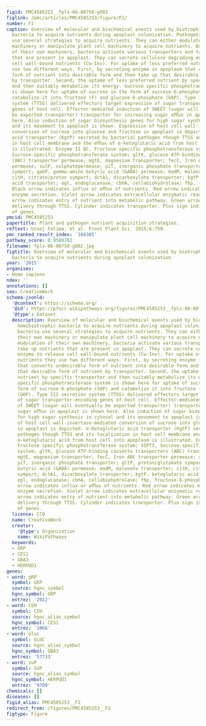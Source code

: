 ```yaml
---
figid: PMC4585253__fpls-06-00750-g002
figlink: /pmc/articles/PMC4585253/figure/F2/
number: F2
caption: Overview of molecular and biochemical events used by biotrophic or hemibiotrophic
  bacteria to acquire nutrients during apoplast colonization. Pathogenic bacteria
  use several strategies to acquire nutrients. They can either modulate their own
  machinery or manipulate plant cell machinery to acquire nutrients. During modulation
  of their own machinery, bacteria activate various transporters and take up nutrients
  that are present in apoplast. They can secrete cellulose degrading enzyme to release
  cell wall-bound nutrients (Cw-Inv). For uptake of less preferred nutrients they
  use two different ways. First, by secreting enzyme in apoplasm that converts undesirable
  form of nutrient into desirable form and then take up that desirable form of nutrient
  by transporter. Second, the uptake of less preferred nutrient by specific transporter
  and then suitably metabolize its energy. Sucrose specific phosphotransferase system
  is shown here for uptake of sucrose in the form of sucrose-6-phosphate (S6P) and
  catabolize it into fructose (F) and glucose-6-phosphate (G6P). Type III secretion
  system (TTSS) delivered effectors target expression of sugar transporter-encoding
  genes of host cell. Effector-mediated induction of SWEET (sugar will eventually
  be exported transporter) transporter for increasing sugar eﬄux in apoplast is shown
  here. Also induction of sugar biosynthesis genes for high sugar synthesis in cytosol
  and its movement to apoplast is shown. Expression of host cell wall-invertase-mediated
  conversion of sucrose into glucose and fructose in apoplast is depicted. α-Ketoglutaric
  acid transporter (KgtP) secreted by bacterial pathogen though TTSS and its localization
  in host cell membrane and the eﬄux of α-ketoglutaric acid from host cell into apoplasm
  is illustrated. Enzyme II BC, Fructose specific phosphotransferase system; SSPTS,
  Sucrose-specific phosphotransferase system; gltK, glucose ATP-binding cassette transporters
  (ABC) transporter permease; mgtE, magnesium transporter; fecC, Iron ABC transporter
  permease; sulP, sulphatepermease; piT, inorganic phosphate transporter; gltP, proton/glutamate
  symport; gabP, gamma-amino butyric acid (GABA) permease; madM, malonate transporter;
  citH, citrate/proton symport; dctA1, dicarboxylate transporter; kgtP, ketoglutaric
  acid transporter; egl, endoglucanase; cbhA, cellobiohydrolase; f6p, fructose-6-phosphate.
  Black arrow indicates influx or eﬄux of nutrients. Red arrow indicates extracellular
  enzyme secretion. Violet arrow indicates extracellular enzymatic reaction. Blue
  arrow indicates entry of nutrient into metabolic pathway. Green arrow indicates
  delivery through TTSS. Cylinder indicates transporter. Plus sign indicates induction
  of genes.
pmcid: PMC4585253
papertitle: Plant and pathogen nutrient acquisition strategies.
reftext: Urooj Fatima, et al. Front Plant Sci. 2015;6:750.
pmc_ranked_result_index: '166385'
pathway_score: 0.9588782
filename: fpls-06-00750-g002.jpg
figtitle: Overview of molecular and biochemical events used by biotrophic or hemibiotrophic
  bacteria to acquire nutrients during apoplast colonization
year: '2015'
organisms:
- Homo sapiens
ndex: ''
annotations: []
seo: CreativeWork
schema-jsonld:
  '@context': https://schema.org/
  '@id': https://pfocr.wikipathways.org/figures/PMC4585253__fpls-06-00750-g002.html
  '@type': Dataset
  description: Overview of molecular and biochemical events used by biotrophic or
    hemibiotrophic bacteria to acquire nutrients during apoplast colonization. Pathogenic
    bacteria use several strategies to acquire nutrients. They can either modulate
    their own machinery or manipulate plant cell machinery to acquire nutrients. During
    modulation of their own machinery, bacteria activate various transporters and
    take up nutrients that are present in apoplast. They can secrete cellulose degrading
    enzyme to release cell wall-bound nutrients (Cw-Inv). For uptake of less preferred
    nutrients they use two different ways. First, by secreting enzyme in apoplasm
    that converts undesirable form of nutrient into desirable form and then take up
    that desirable form of nutrient by transporter. Second, the uptake of less preferred
    nutrient by specific transporter and then suitably metabolize its energy. Sucrose
    specific phosphotransferase system is shown here for uptake of sucrose in the
    form of sucrose-6-phosphate (S6P) and catabolize it into fructose (F) and glucose-6-phosphate
    (G6P). Type III secretion system (TTSS) delivered effectors target expression
    of sugar transporter-encoding genes of host cell. Effector-mediated induction
    of SWEET (sugar will eventually be exported transporter) transporter for increasing
    sugar eﬄux in apoplast is shown here. Also induction of sugar biosynthesis genes
    for high sugar synthesis in cytosol and its movement to apoplast is shown. Expression
    of host cell wall-invertase-mediated conversion of sucrose into glucose and fructose
    in apoplast is depicted. α-Ketoglutaric acid transporter (KgtP) secreted by bacterial
    pathogen though TTSS and its localization in host cell membrane and the eﬄux of
    α-ketoglutaric acid from host cell into apoplasm is illustrated. Enzyme II BC,
    Fructose specific phosphotransferase system; SSPTS, Sucrose-specific phosphotransferase
    system; gltK, glucose ATP-binding cassette transporters (ABC) transporter permease;
    mgtE, magnesium transporter; fecC, Iron ABC transporter permease; sulP, sulphatepermease;
    piT, inorganic phosphate transporter; gltP, proton/glutamate symport; gabP, gamma-amino
    butyric acid (GABA) permease; madM, malonate transporter; citH, citrate/proton
    symport; dctA1, dicarboxylate transporter; kgtP, ketoglutaric acid transporter;
    egl, endoglucanase; cbhA, cellobiohydrolase; f6p, fructose-6-phosphate. Black
    arrow indicates influx or eﬄux of nutrients. Red arrow indicates extracellular
    enzyme secretion. Violet arrow indicates extracellular enzymatic reaction. Blue
    arrow indicates entry of nutrient into metabolic pathway. Green arrow indicates
    delivery through TTSS. Cylinder indicates transporter. Plus sign indicates induction
    of genes.
  license: CC0
  name: CreativeWork
  creator:
    '@type': Organization
    name: WikiPathways
  keywords:
  - GRP
  - CES1
  - GBA3
  - HERPUD1
genes:
- word: gRP
  symbol: GRP
  source: hgnc_symbol
  hgnc_symbol: GRP
  entrez: '2922'
- word: CEH
  symbol: CEH
  source: hgnc_alias_symbol
  hgnc_symbol: CES1
  entrez: '1066'
- word: Gluc
  symbol: GLUC
  source: hgnc_alias_symbol
  hgnc_symbol: GBA3
  entrez: '57733'
- word: suP
  symbol: SUP
  source: hgnc_alias_symbol
  hgnc_symbol: HERPUD1
  entrez: '9709'
chemicals: []
diseases: []
figid_alias: PMC4585253__F2
redirect_from: /figures/PMC4585253__F2
figtype: Figure
---
```

